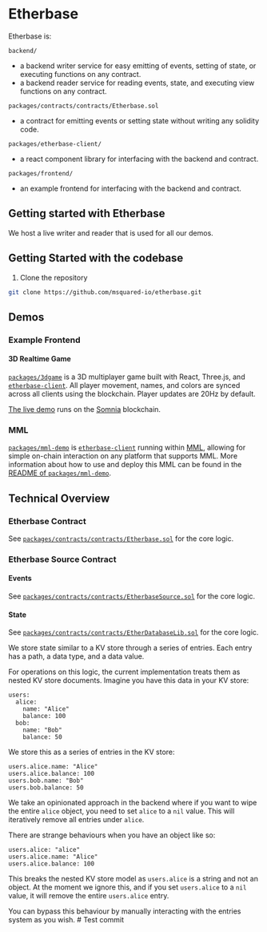 # Etherbase

Etherbase is:

`backend/`
- a backend writer service for easy emitting of events, setting of state, or executing functions on any contract.
- a backend reader service for reading events, state, and executing view functions on any contract.

`packages/contracts/contracts/Etherbase.sol`
- a contract for emitting events or setting state without writing any solidity code.

`packages/etherbase-client/`
- a react component library for interfacing with the backend and contract.

`packages/frontend/`
- an example frontend for interfacing with the backend and contract.

## Getting started with Etherbase

We host a live writer and reader that is used for all our demos.

## Getting Started with the codebase

1. Clone the repository

```bash
git clone https://github.com/msquared-io/etherbase.git
```

## Demos

### Example Frontend

#### 3D Realtime Game
[`packages/3dgame`](./packages/3dgame) is a 3D multiplayer game built with React, Three.js, and [`etherbase-client`](./packages/etherbase-client).
All player movement, names, and colors are synced across all clients using the blockchain. Player updates are 20Hz by default.

[The live demo](https://etherbase-demo-3dgame-496683047294.europe-west2.run.app/) runs on the [Somnia](https://somnia.network/) blockchain.

### MML

[`packages/mml-demo`](./packages/mml-demo) is [`etherbase-client`](./packages/etherbase-client) running within [MML](https://mml.io/), allowing for simple on-chain interaction on any platform that supports MML.
More information about how to use and deploy this MML can be found in the [README of `packages/mml-demo`](./packages/mml-demo/README.md).


## Technical Overview

### Etherbase Contract

See [`packages/contracts/contracts/Etherbase.sol`](./packages/contracts/contracts/Etherbase.sol) for the core logic.

### Etherbase Source Contract

#### Events

See [`packages/contracts/contracts/EtherbaseSource.sol`](./packages/contracts/contracts/EtherbaseSource.sol) for the core logic.

#### State

See [`packages/contracts/contracts/EtherDatabaseLib.sol`](./packages/contracts/contracts/EtherDatabaseLib.sol) for the core logic.

We store state similar to a KV store through a series of entries. Each entry has a path, a data type, and a data value.

For operations on this logic, the current implementation treats them as nested KV store documents. Imagine you have this data in your KV store:

```
users:
  alice:
    name: "Alice"
    balance: 100
  bob:
    name: "Bob"
    balance: 50
```

We store this as a series of entries in the KV store:

```
users.alice.name: "Alice"
users.alice.balance: 100
users.bob.name: "Bob"
users.bob.balance: 50
```

We take an opinionated approach in the backend where if you want to wipe the entire `alice` object, you need to set `alice` to a `nil` value.
This will iteratively remove all entries under `alice`.

There are strange behaviours when you have an object like so:

```
users.alice: "alice"
users.alice.name: "Alice"
users.alice.balance: 100
```

This breaks the nested KV store model as `users.alice` is a string and not an object. At the moment we ignore this, and if you set `users.alice` to a `nil` value, it will remove the entire `users.alice` entry.

You can bypass this behaviour by manually interacting with the entries system as you wish.
#   T e s t   c o m m i t  
 